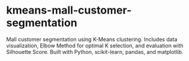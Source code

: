 # kmeans-mall-customer-segmentation
Mall customer segmentation using K-Means clustering. Includes data visualization, Elbow Method for optimal K selection, and evaluation with Silhouette Score. Built with Python, scikit-learn, pandas, and matplotlib.
